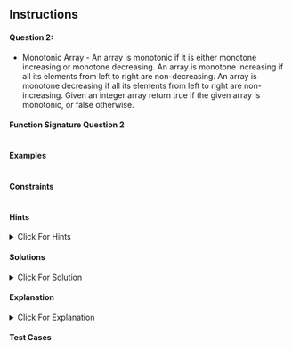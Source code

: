 ## Instructions

#### Question 2:
- Monotonic Array - An array is monotonic if it is either monotone increasing or monotone decreasing. An array is monotone increasing if all its elements from left to right are non-decreasing. An array is monotone decreasing if all its elements from left to right are non-increasing. Given an integer array return true if the given array is monotonic, or false otherwise.

#### Function Signature Question 2

```js

```

#### Examples
```js

```

#### Constraints
```

```

#### Hints
<details>
  <summary>Click For Hints</summary>


#### Claryfying questions

</details>

#### Solutions
<details>
  <summary>Click For Solution</summary>

```js
 
```
</details>

#### Explanation
<details>
  <summary>Click For Explanation</summary>
</details>

#### Test Cases
```js
```